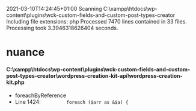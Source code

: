 2021-03-10T14:24:45+01:00
Scanning C:\xampp\htdocs\wp-content\plugins\wck-custom-fields-and-custom-post-types-creator
Including file extensions: php
Processed 7470 lines contained in 33 files.
Processing took 3.3946318626404 seconds.

# nuance
#### C:\xampp\htdocs\wp-content\plugins\wck-custom-fields-and-custom-post-types-creator\wordpress-creation-kit-api\wordpress-creation-kit.php
* foreachByReference
 * Line 1424: `			foreach ($arr as &$a) {`

